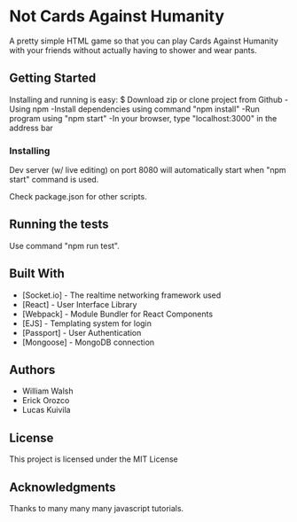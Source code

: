 # Not Cards Against Humanity

A pretty simple HTML game so that you can play Cards Against Humanity with your friends without actually having to shower and wear pants.

## Getting Started

Installing and running is easy:
$ Download zip or clone project from Github
-Using npm
-Install dependencies using command "npm install"
-Run program using "npm start"
-In your browser, type "localhost:3000" in the address bar

### Installing

Dev server (w/ live editing) on port 8080 will automatically start when "npm start" command is used.

Check package.json for other scripts.

## Running the tests

Use command "npm run test".

## Built With

* [Socket.io] - The realtime networking framework used
* [React] - User Interface Library
* [Webpack] - Module Bundler for React Components
* [EJS] - Templating system for login
* [Passport] - User Authentication
* [Mongoose] - MongoDB connection

## Authors

* William Walsh
* Erick Orozco
* Lucas Kuivila

## License

This project is licensed under the MIT License

## Acknowledgments

Thanks to many many many javascript tutorials.
